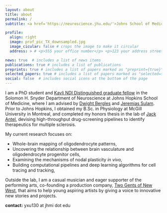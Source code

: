 ```yaml
---
layout: about
title: about
permalink: /
subtitle: <a href='https://neuroscience.jhu.edu/'>Johns School of Medicine, Baltimore, MD</a>

profile:
  align: right
  image: prof_pic_TX_downsampled.jpg
  image_cicular: false # crops the image to make it circular
  address: > # <p>555 your office number</p> <p>123 your address street</p> <p>Your City, State 12345</p>

news: true  # includes a list of news items
publications: true # includes a list of publications
preprints: true # includes a list of papers marked as "preprint={true}"
selected_papers: true # includes a list of papers marked as "selected={true}"
social: false  # includes social icons at the bottom of the page
---
```


I am a PhD student and [Kavli NDI Distinguished graduate fellow](https://kavlijhu.org/initiatives/awards) in the Solomon H. Snyder Department of Neuroscience at Johns Hopkins School of Medicine, where I am advised by [Dwight Bergles](https://neuroscience.jhu.edu/research/faculty/6) and [Jeremias Sulam](https://sites.google.com/view/jsulam). Prior to Johns Hopkins, I obtained my B.Sc. in Physiology at McGill University in Montreal, and completed my honors thesis in the lab of [Jack Antel](https://www.mcgill.ca/neurology-neurosurgery/jack-p-antel-md), devising high-throughput drug-screening pipelines to identify therapeutics for multiple sclerosis.

My current research focuses on:

- Whole-brain mapping of oligodendrocyte patterns,
- Uncovering the relationship between brain vasculature and oligodendrocyte progenitor cells,
- Examining the mechanisms of nodal plasticity *in vivo*,
- Building computational pipelines and deep learning algorithms for cell tracing and tracking,

Outside the lab, I am a casual musician and eager supporter of the performing arts, co-founding a production company, [Two Gents of New West](https://twogentsnw.weebly.com/), that aims to help young aspiring artists by giving a voice to innovative new stories and projects.



**contact:** yxu130 at jhmi dot edu
